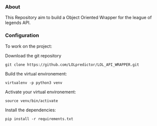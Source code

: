 ### About
This Repository aim to build a Object Oriented Wrapper for the
league of legends API.

### Configuration
To work on the project:

Download the git repository

```
git clone https://github.com/LOLpredictor/LOL_API_WRAPPER.git
```


Build the virtual environement:

```
virtualenv -p python3 venv
```

Activate your virtual environement:

```
source venv/bin/activate
```

Install the dependencies:

```
pip install -r requirements.txt
```